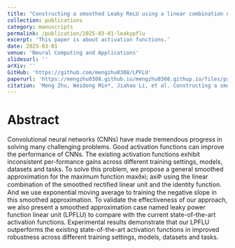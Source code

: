 ```yaml
---
title: "Constructing a smoothed Leaky ReLU using a linear combination of the smoothed ReLU and identity function"
collection: publications
category: manuscripts
permalink: /publication/2025-03-01-leakypflu
excerpt: 'This paper is about activation functions.'
date: 2025-03-01
venue: 'Neural Computing and Applications'
slidesurl: ''
arXiv: ''
GitHub: 'https://github.com/mengzhu0308/LPFLU'
paperurl: 'https://mengzhu0308.github.io/mengzhu0308.githup.io/files/papers/2025-03-01-leakypflu.pdf'
citation: 'Meng Zhu, Weidong Min*, Jiahao Li, et al. Constructing a smoothed Leaky ReLU using a linear combination of the smoothed ReLU and identity function. Neural Computing and Applications, 2025: 1-14. DOI: 10.1007/s00521-024-10935-3.'
---
```


# Abstract

Convolutional neural networks (CNNs) have made tremendous progress in solving many challenging problems. Good activation functions can improve the performance of CNNs. The existing activation functions exhibit inconsistent per-formance gains across different training settings, models, datasets and tasks. To solve this problem, we propose a general smoothed approximation for the maximum function maxðxi; axiÞ using the linear combination of the smoothed rectiﬁed linear unit and the identity function. And we use exponential moving average to training the negative slope in this smoothed approximation. To validate the effectiveness of our approach, we also present a smoothed approximation case named leaky power function linear unit (LPFLU) to compare with the current state-of-the-art activation functions. Experimental results demonstrate that our LPFLU outperforms the existing state-of-the-art activation functions in improved robustness across different training settings, models, datasets and tasks.